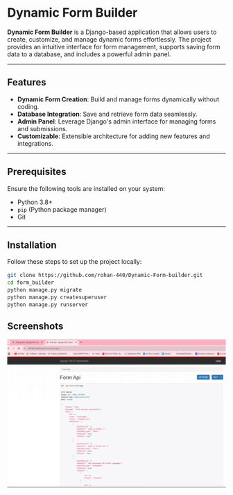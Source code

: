 # Dynamic Form Builder

**Dynamic Form Builder** is a Django-based application that allows users to create, customize, and manage dynamic forms effortlessly. The project provides an intuitive interface for form management, supports saving form data to a database, and includes a powerful admin panel.

---

## Features

- **Dynamic Form Creation**: Build and manage forms dynamically without coding.
- **Database Integration**: Save and retrieve form data seamlessly.
- **Admin Panel**: Leverage Django's admin interface for managing forms and submissions.
- **Customizable**: Extensible architecture for adding new features and integrations.

---

## Prerequisites

Ensure the following tools are installed on your system:

- Python 3.8+
- `pip` (Python package manager)
- Git

---

## Installation

Follow these steps to set up the project locally:

```bash
git clone https://github.com/rohan-440/Dynamic-Form-builder.git
cd form_builder
python manage.py migrate
python manage.py createsuperuser
python manage.py runserver
```

## Screenshots

![Screenshot](Screenshots/form%20fetch.png)
